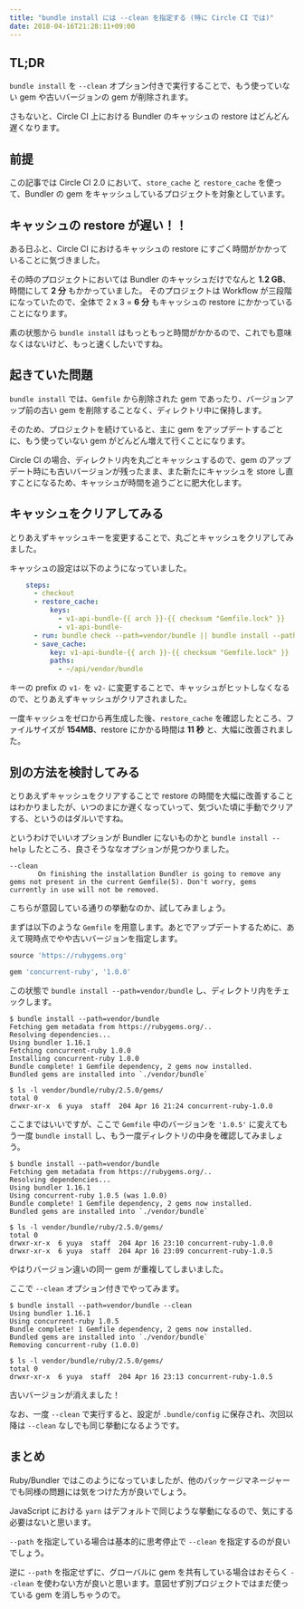 ```yaml
---
title: "bundle install には --clean を指定する (特に Circle CI では)"
date: 2018-04-16T21:28:11+09:00
---
```


## TL;DR

`bundle install` を `--clean` オプション付きで実行することで、もう使っていない gem や古いバージョンの gem が削除されます。

さもないと、Circle CI 上における Bundler のキャッシュの restore はどんどん遅くなります。

<!--more-->

## 前提

この記事では Circle CI 2.0 において、`store_cache` と `restore_cache` を使って、Bundler の gem をキャッシュしているプロジェクトを対象としています。

## キャッシュの restore が遅い！！

ある日ふと、Circle CI におけるキャッシュの restore にすごく時間がかかっていることに気づきました。

その時のプロジェクトにおいては Bundler のキャッシュだけでなんと **1.2 GB**、時間にして **2 分** もかかっていました。
そのプロジェクトは Workflow が三段階になっていたので、全体で 2 x 3 = **6 分** もキャッシュの restore にかかっていることになります。

素の状態から `bundle install` はもっともっと時間がかかるので、これでも意味なくはないけど、もっと速くしたいですね。

## 起きていた問題

`bundle install` では、`Gemfile` から削除された gem であったり、バージョンアップ前の古い gem を削除することなく、ディレクトリ中に保持します。

そのため、プロジェクトを続けていると、主に gem をアップデートするごとに、もう使っていない gem がどんどん増えて行くことになります。

Circle CI の場合、ディレクトリ内を丸ごとキャッシュするので、gem のアップデート時にも古いバージョンが残ったまま、また新たにキャッシュを store し直すことになるため、キャッシュが時間を追うごとに肥大化します。

## キャッシュをクリアしてみる

とりあえずキャッシュキーを変更することで、丸ごとキャッシュをクリアしてみました。

キャッシュの設定は以下のようになっていました。

```yaml
    steps:
      - checkout
      - restore_cache:
          keys:
            - v1-api-bundle-{{ arch }}-{{ checksum "Gemfile.lock" }}
            - v1-api-bundle-
      - run: bundle check --path=vendor/bundle || bundle install --path=vendor/bundle --jobs=4 --retry=3
      - save_cache:
          key: v1-api-bundle-{{ arch }}-{{ checksum "Gemfile.lock" }}
          paths:
            - ~/api/vendor/bundle
```

キーの prefix の `v1-` を `v2-` に変更することで、キャッシュがヒットしなくなるので、とりあえずキャッシュがクリアされました。

一度キャッシュをゼロから再生成した後、`restore_cache` を確認したところ、ファイルサイズが **154MB**、restore にかかる時間は **11 秒** と、大幅に改善されました。

## 別の方法を検討してみる

とりあえずキャッシュをクリアすることで restore の時間を大幅に改善することはわかりましたが、いつのまにか遅くなっていって、気づいた頃に手動でクリアする、というのはダルいですね。

というわけでいいオプションが Bundler にないものかと `bundle install --help` したところ、良さそうななオプションが見つかりました。

```
--clean
       On finishing the installation Bundler is going to remove any gems not present in the current Gemfile(5). Don't worry, gems currently in use will not be removed.
```

こちらが意図している通りの挙動なのか、試してみましょう。

まずは以下のような `Gemfile` を用意します。あとでアップデートするために、あえて現時点でやや古いバージョンを指定します。

```rb
source 'https://rubygems.org'

gem 'concurrent-ruby', '1.0.0'
```

この状態で `bundle install --path=vendor/bundle` し、ディレクトリ内をチェックします。


```
$ bundle install --path=vendor/bundle
Fetching gem metadata from https://rubygems.org/..
Resolving dependencies...
Using bundler 1.16.1
Fetching concurrent-ruby 1.0.0
Installing concurrent-ruby 1.0.0
Bundle complete! 1 Gemfile dependency, 2 gems now installed.
Bundled gems are installed into `./vendor/bundle`

$ ls -l vendor/bundle/ruby/2.5.0/gems/
total 0
drwxr-xr-x  6 yuya  staff  204 Apr 16 21:24 concurrent-ruby-1.0.0
```

ここまではいいですが、ここで `Gemfile` 中のバージョンを `'1.0.5'` に変えてもう一度 `bundle install` し、もう一度ディレクトリの中身を確認してみましょう。

```
$ bundle install --path=vendor/bundle
Fetching gem metadata from https://rubygems.org/..
Resolving dependencies...
Using bundler 1.16.1
Using concurrent-ruby 1.0.5 (was 1.0.0)
Bundle complete! 1 Gemfile dependency, 2 gems now installed.
Bundled gems are installed into `./vendor/bundle`

$ ls -l vendor/bundle/ruby/2.5.0/gems/
total 0
drwxr-xr-x  6 yuya  staff  204 Apr 16 23:10 concurrent-ruby-1.0.0
drwxr-xr-x  6 yuya  staff  204 Apr 16 23:09 concurrent-ruby-1.0.5
```

やはりバージョン違いの同一 gem が重複してしまいました。

ここで `--clean` オプション付きでやってみます。

```
$ bundle install --path=vendor/bundle --clean
Using bundler 1.16.1
Using concurrent-ruby 1.0.5
Bundle complete! 1 Gemfile dependency, 2 gems now installed.
Bundled gems are installed into `./vendor/bundle`
Removing concurrent-ruby (1.0.0)

$ ls -l vendor/bundle/ruby/2.5.0/gems/
total 0
drwxr-xr-x  6 yuya  staff  204 Apr 16 23:13 concurrent-ruby-1.0.5
```

古いバージョンが消えました！

なお、一度 `--clean` で実行すると、設定が `.bundle/config` に保存され、次回以降は `--clean` なしでも同じ挙動になるようです。

## まとめ

Ruby/Bundler ではこのようになっていましたが、他のパッケージマネージャーでも同様の問題には気をつけた方が良いでしょう。

JavaScript における `yarn` はデフォルトで同じような挙動になるので、気にする必要はないと思います。

`--path` を指定している場合は基本的に思考停止で `--clean` を指定するのが良いでしょう。

逆に `--path` を指定せずに、グローバルに gem を共有している場合はおそらく `--clean` を使わない方が良いと思います。意図せず別プロジェクトではまだ使っている gem を消しちゃうので。
